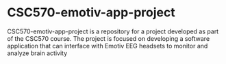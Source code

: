 # CSC570-emotiv-app-project
CSC570-emotiv-app-project is a repository for a project developed as part of the CSC570 course. The project is focused on developing a software application that can interface with Emotiv EEG headsets to monitor and analyze brain activity
